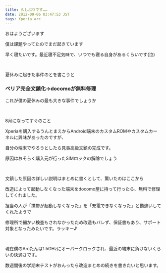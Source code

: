```yaml
---
title: 久しぶりです……
date: 2012-09-06 03:47:53 JST
tags: Xperia arc
---
```

<p>おはようございます</p>
<p>僕は課題やってたのでまだ起きています</p>
<p>早く寝たいです。最近寝不足気味で、いつでも寝る自身があるくらいです(泣)</p>
<p>&nbsp;</p>
<p>夏休みに起きた事件のとを書こうと</p>
<h3>ペリア完全文鎮化→docomoが無料修理</h3>
<p>これが僕の夏休みの最も大きな事件でしょうか</p>
<p>&nbsp;</p>
<p>8月になってすぐのこと</p>
<p>Xperiaを購入するうんとまえからAndroid端末のカスタムROMやカスタムカーネルに興味があったのですが、</p>
<p>自分の端末でやろうとしたら見事高級文鎮の完成です。</p>
<p>原因はおそらく購入元が行ったSIMロックの解除でしょう</p>
<p>&nbsp;</p>
<p>文鎮した原因の詳しい説明はまとめに書くとして、驚いたのはここから</p>
<p>改造によって起動しなくなった端末をdocomo屋に持って行ったら、無料で修理してくれました。</p>
<p>担当の人が「携帯が起動しなくなった」を「充電できなくなった」と勘違いしてくれたようで</p>
<p>修理所で細かい検査もされなかったため改造もバレず、保証書もあり、サポート対象となったみたいです。ラッキー♪</p>
<p>&nbsp;</p>
<p>現在僕のArcたんは1.5GHzにオーバークロックされ、最近の端末に負けないくらいの快適さです。</p>
<p>数週間後の学期末テストがおんったら改造まとめの続きを書きたいと思います。</p>
